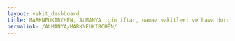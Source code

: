 ```yaml
---
layout: vakit_dashboard
title: MARKNEUKIRCHEN, ALMANYA için iftar, namaz vakitleri ve hava durumu - ilçe/eyalet seç
permalink: /ALMANYA/MARKNEUKIRCHEN/
---
```


<script type="text/javascript">
  var GLOBAL_COUNTRY = 'ALMANYA';
  var GLOBAL_CITY = 'MARKNEUKIRCHEN';
  var GLOBAL_STATE = '';
  var lat = 72;
  var lon = 21;
</script>

